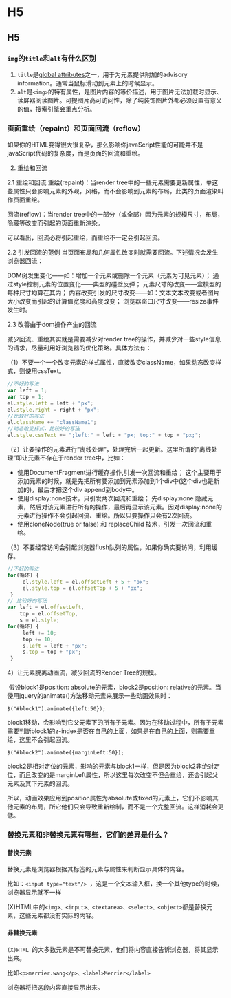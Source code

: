 #  H5
##  H5 

### `img`的`title`和`alt`有什么区别

1. `title`是[global attributes](http://www.w3.org/TR/html-markup/global-attributes.html#common.attrs.core)之一，用于为元素提供附加的advisory information。通常当鼠标滑动到元素上的时候显示。
2. `alt`是`<img>`的特有属性，是图片内容的等价描述，用于图片无法加载时显示、读屏器阅读图片。可提图片高可访问性，除了纯装饰图片外都必须设置有意义的值，搜索引擎会重点分析。


### 页面重绘（repaint）和页面回流（reflow）

如果你的HTML变得很大很复杂，那么影响你javaScript性能的可能并不是javaScript代码的复杂度，而是页面的回流和重绘。

2. 重绘和回流

2.1 重绘和回流
重绘(repaint)：当render tree中的一些元素需要更新属性，单这些属性只会影响元素的外观，风格，而不会影响到元素的布局，此类的页面渲染叫作页面重绘。

回流(reflow)：当render tree中的一部分（或全部）因为元素的规模尺寸，布局，隐藏等改变而引起的页面重新渲染。

可以看出，回流必将引起重绘，而重绘不一定会引起回流。

2.2 引发回流的范例
当页面布局和几何属性改变时就需要回流。下述情况会发生浏览器回流：

DOM树发生变化——如：增加一个元素或删除一个元素（元素为可见元素）；
通过style控制元素的位置变化——典型的碰壁反弹；
元素尺寸的改变——盒模型的每种尺寸均算在其内；
内容改变引发的尺寸改变——如：文本文本改变或者图片大小改变而引起的计算值宽度和高度改变；
浏览器窗口尺寸改变——resize事件发生时。

2.3 改善由于dom操作产生的回流

减少回流、重绘其实就是需要减少对render tree的操作，并减少对一些style信息的请求，尽量利用好浏览器的优化策略。具体方法有：

（1）不要一个一个改变元素的样式属性，直接改变className，如果动态改变样式，则使用cssText。

```javascript
//不好的写法
var left = 1;
var top = 1;
el.style.left = left + "px";
el.style.right = right + "px";
//比较好的写法
el.className += "className1";
//动态改变样式，比较好的写法
el.style.cssText += ";left:" + left + "px; top:" + top + "px;";

```
（2）让要操作的元素进行“离线处理”，处理完后一起更新。这里所谓的”离线处理”即让元素不存在于render tree中，比如：

- 使用DocumentFragment进行缓存操作,引发一次回流和重绘；
    这个主要用于添加元素的时候，就是先把所有要添加到元素添加到1个div中(这个div也是新加的)，最后才把这个div append到body中。
- 使用display:none技术，只引发两次回流和重绘；
    先display:none 隐藏元素，然后对该元素进行所有的操作，最后再显示该元素。因对display:none的元素进行操作不会引起回流、重绘。所以只要操作只会有2次回流。
- 使用cloneNode(true or false) 和 replaceChild 技术，引发一次回流和重绘。

（3）不要经常访问会引起浏览器flush队列的属性，如果你确实要访问，利用缓存。

```javascript
//不好的写法
for(循环) {
     el.style.left = el.offsetLeft + 5 + "px";
     el.style.top = el.offsetTop + 5 + "px";
 }
// 比较好的写法
var left = el.offsetLeft,
	top = el.offsetTop,
	s = el.style;
for(循环) {
     left += 10;
     top += 10;
     s.left = left + "px";
     s.top = top + "px";
 }
```

4）让元素脱离动画流，减少回流的Render Tree的规模。

​ 假设block1是position: absolute的元素，block2是position: relative的元素。当使用jquery的animate()方法移动元素来展示一些动画效果时：

`$("#block1").animate({left:50});`

​ block1移动，会影响到它父元素下的所有子元素。因为在移动过程中，所有子元素需要判断block1的z-index是否在自己的上面，如果是在自己的上面，则需要重绘，这里不会引起回流。

`$("#block2").animate({marginLeft:50});`

​ block2是相对定位的元素，影响的元素与block1一样，但是因为block2非绝对定位，而且改变的是marginLeft属性，所以这里每次改变不但会重绘，还会引起父元素及其下元素的回流。

​ 所以，动画效果应用到position属性为absolute或fixed的元素上，它们不影响其他元素的布局，所它他们只会导致重新绘制，而不是一个完整回流。这样消耗会更低。

### 替换元素和非替换元素有哪些，它们的差异是什么？

#### 替换元素

替换元素是浏览器根据其标签的元素与属性来判断显示具体的内容。

比如：`<input type="text"/> `，这是一个文本输入框，换一个其他type的时候，浏览器显示就不一样

(X)HTML中的`<img>、<input>、<textarea>、<select>、<object>`都是替换元素，这些元素都没有实际的内容。

#### 非替换元素

`(X)HTML `的大多数元素是不可替换元素，他们将内容直接告诉浏览器，将其显示出来。

比如`<p>merrier.wang</p>、<label>Merrier</label>`

浏览器将把这段内容直接显示出来。



